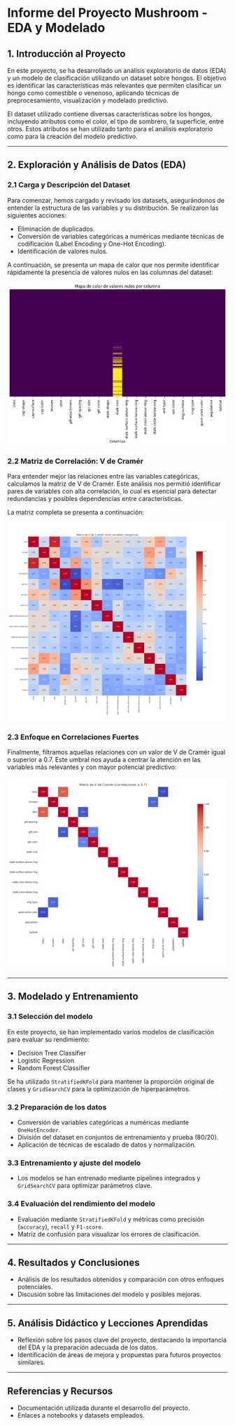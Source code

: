 
# Informe del Proyecto Mushroom - EDA y Modelado

## 1. Introducción al Proyecto

En este proyecto, se ha desarrollado un análisis exploratorio de datos (EDA) y un modelo de clasificación utilizando un dataset sobre hongos. El objetivo es identificar las características más relevantes que permiten clasificar un hongo como comestible o venenoso, aplicando técnicas de preprocesamiento, visualización y modelado predictivo.

El dataset utilizado contiene diversas características sobre los hongos, incluyendo atributos como el color, el tipo de sombrero, la superficie, entre otros. Estos atributos se han utilizado tanto para el análisis exploratorio como para la creación del modelo predictivo.

---

## 2. Exploración y Análisis de Datos (EDA)

### 2.1 Carga y Descripción del Dataset

Para comenzar, hemos cargado y revisado los datasets, asegurándonos de entender la estructura de las variables y su distribución. Se realizaron las siguientes acciones:

- Eliminación de duplicados.
- Conversión de variables categóricas a numéricas mediante técnicas de codificación (Label Encoding y One-Hot Encoding).
- Identificación de valores nulos.

A continuación, se presenta un mapa de calor que nos permite identificar rápidamente la presencia de valores nulos en las columnas del dataset:

![Mapa de calor de valores nulos por columna](data/reports/img/heatmap_nulls.png)

### 2.2 Matriz de Correlación: V de Cramér

Para entender mejor las relaciones entre las variables categóricas, calculamos la matriz de V de Cramér. Este análisis nos permitió identificar pares de variables con alta correlación, lo cual es esencial para detectar redundancias y posibles dependencias entre características.

La matriz completa se presenta a continuación:

![Matriz de V de Cramér entre variables categóricas](data/reports/img/cramers_matrix.png)

### 2.3 Enfoque en Correlaciones Fuertes

Finalmente, filtramos aquellas relaciones con un valor de V de Cramér igual o superior a 0.7. Este umbral nos ayuda a centrar la atención en las variables más relevantes y con mayor potencial predictivo:

![Matriz de V de Cramér (correlaciones ≥ 0.7)](data/reports/img/high_corr_matrix.png)

---

## 3. Modelado y Entrenamiento

### 3.1 Selección del modelo

En este proyecto, se han implementado varios modelos de clasificación para evaluar su rendimiento:

- Decision Tree Classifier
- Logistic Regression
- Random Forest Classifier

Se ha utilizado `StratifiedKFold` para mantener la proporción original de clases y `GridSearchCV` para la optimización de hiperparámetros.

### 3.2 Preparación de los datos

- Conversión de variables categóricas a numéricas mediante `OneHotEncoder`.
- División del dataset en conjuntos de entrenamiento y prueba (80/20).
- Aplicación de técnicas de escalado de datos y normalización.

### 3.3 Entrenamiento y ajuste del modelo

- Los modelos se han entrenado mediante pipelines integrados y `GridSearchCV` para optimizar parámetros clave.

### 3.4 Evaluación del rendimiento del modelo

- Evaluación mediante `StratifiedKFold` y métricas como precisión (`accuracy`), `recall` y `F1-score`.
- Matriz de confusión para visualizar los errores de clasificación.

---

## 4. Resultados y Conclusiones

- Análisis de los resultados obtenidos y comparación con otros enfoques potenciales.
- Discusión sobre las limitaciones del modelo y posibles mejoras.

---

## 5. Análisis Didáctico y Lecciones Aprendidas

- Reflexión sobre los pasos clave del proyecto, destacando la importancia del EDA y la preparación adecuada de los datos.
- Identificación de áreas de mejora y propuestas para futuros proyectos similares.

---

## Referencias y Recursos

- Documentación utilizada durante el desarrollo del proyecto.
- Enlaces a notebooks y datasets empleados.

